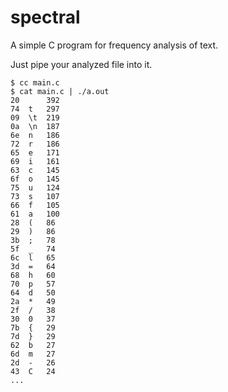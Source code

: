# spectral

A simple C program for frequency analysis of text.

Just pipe your analyzed file into it.

```none
$ cc main.c
$ cat main.c | ./a.out
20 	 	392
74 	t	297
09 	\t	219
0a 	\n	187
6e 	n	186
72 	r	186
65 	e	171
69 	i	161
63 	c	145
6f 	o	145
75 	u	124
73 	s	107
66 	f	105
61 	a	100
28 	(	86
29 	)	86
3b 	;	78
5f 	_	74
6c 	l	65
3d 	=	64
68 	h	60
70 	p	57
64 	d	50
2a 	*	49
2f 	/	38
30 	0	37
7b 	{	29
7d 	}	29
62 	b	27
6d 	m	27
2d 	-	26
43 	C	24
...
```
